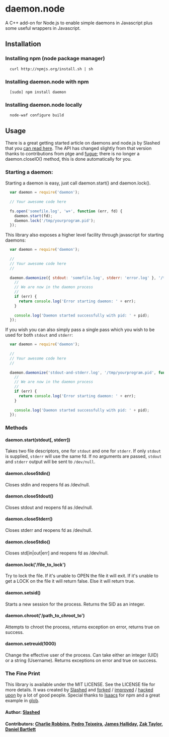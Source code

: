 # daemon.node

A C++ add-on for Node.js to enable simple daemons in Javascript plus some useful wrappers in Javascript.

## Installation

### Installing npm (node package manager)
```
  curl http://npmjs.org/install.sh | sh
```

### Installing daemon.node with npm
```
  [sudo] npm install daemon
```

### Installing daemon.node locally 
```
  node-waf configure build  
```

## Usage 

There is a great getting started article on daemons and node.js by Slashed that you [can read here][0]. The API has changed slightly from that version thanks to contributions from ptge and [fugue][1]; there is no longer a daemon.closeIO() method, this is done automatically for you.

### Starting a daemon:
Starting a daemon is easy, just call daemon.start() and daemon.lock(). 

``` js
  var daemon = require('daemon');
  
  // Your awesome code here
  
  fs.open('somefile.log', 'w+', function (err, fd) {
    daemon.start(fd);
    daemon.lock('/tmp/yourprogram.pid');
  });
```

This library also exposes a higher level facility through javascript for starting daemons:

``` js
  var daemon = require('daemon');
  
  //
  // Your awesome code here
  //
  
  daemon.daemonize({ stdout: 'somefile.log', stderr: 'error.log' }, '/tmp/yourprogram.pid', function (err, pid) {
    //
    // We are now in the daemon process
    //
    if (err) {
      return console.log('Error starting daemon: ' + err);
    }
    
    console.log('Daemon started successfully with pid: ' + pid);
  });
```

If you wish you can also simply pass a single pass which you wish to be used for both `stdout` and `stderr`:

``` js
  var daemon = require('daemon');
  
  //
  // Your awesome code here
  //
  
  daemon.daemonize('stdout-and-stderr.log', '/tmp/yourprogram.pid', function (err, pid) {
    //
    // We are now in the daemon process
    //
    if (err) {
      return console.log('Error starting daemon: ' + err);
    }
    
    console.log('Daemon started successfully with pid: ' + pid);
  });
```

### Methods

#### daemon.start(stdout[, stderr])
  Takes two file descriptors, one for `stdout` and one for `stderr`. If only `stdout` is supplied, `stderr` will use the same fd. If no arguments are passed, `stdout` and `stderr` output will be sent to `/dev/null`.
#### daemon.closeStdin()
  Closes stdin and reopens fd as /dev/null.
#### daemon.closeStdout()
  Closes stdout and reopens fd as /dev/null.
#### daemon.closeStderr()
  Closes stderr and reopens fd as /dev/null.
#### daemon.closeStdio()
  Closes std[in|out|err] and reopens fd as /dev/null.
#### daemon.lock('/file_to_lock')
  Try to lock the file. If it's unable to OPEN the file it will exit. If it's unable to get a LOCK on the file it will return false. Else it will return true.
#### daemon.setsid()
  Starts a new session for the process. Returns the SID as an integer.
#### daemon.chroot('/path_to_chroot_to')
  Attempts to chroot the process, returns exception on error, returns true on success.
#### daemon.setreuid(1000)
  Change the effective user of the process. Can take either an integer (UID) or a string (Username). Returns exceptions on error and true on success.


### The Fine Print
This library is available under the MIT LICENSE. See the LICENSE file for more details. It was created by [Slashed][2] and [forked][3] / [improved][4] / [hacked upon][1] by a lot of good people. Special thanks to [Isaacs][5] for npm and a great example in [glob][6].

#### Author: [Slashed](http://github.com/slashed)
#### Contributors: [Charlie Robbins](http://nodejitsu.com), [Pedro Teixeira](https://github.com/pgte), [James Halliday](https://github.com/substack), [Zak Taylor](https://github.com/dobl), [Daniel Bartlett](https://github.com/danbuk)

[0]: http://slashed.posterous.com/writing-daemons-in-javascript-with-nodejs-0
[1]: https://github.com/pgte/fugue/blob/master/deps/daemon.cc
[2]: https://github.com/slashed/daemon.node
[3]: https://github.com/substack/daemon.node/
[4]: https://github.com/dobl/daemon.node
[5]: https://github.com/isaacs/npm
[6]: https://github.com/isaacs/node-glob
